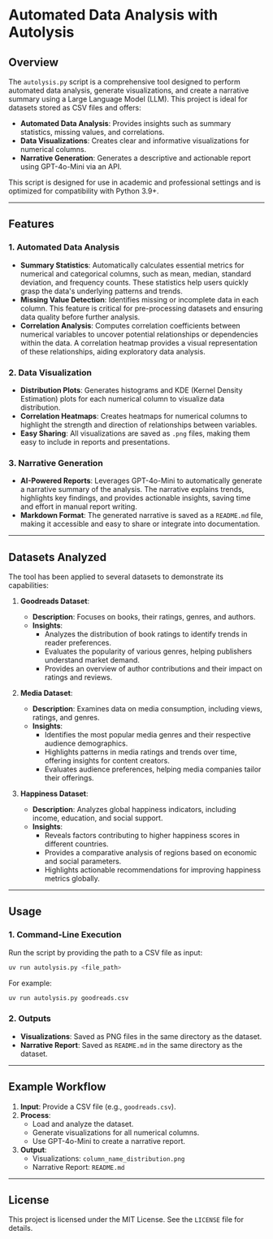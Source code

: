 # Automated Data Analysis with Autolysis

## Overview

The `autolysis.py` script is a comprehensive tool designed to perform automated data analysis, generate visualizations, and create a narrative summary using a Large Language Model (LLM). This project is ideal for datasets stored as CSV files and offers:

- **Automated Data Analysis**: Provides insights such as summary statistics, missing values, and correlations.
- **Data Visualizations**: Creates clear and informative visualizations for numerical columns.
- **Narrative Generation**: Generates a descriptive and actionable report using GPT-4o-Mini via an API.

This script is designed for use in academic and professional settings and is optimized for compatibility with Python 3.9+.

---

## Features

### 1. Automated Data Analysis
- **Summary Statistics**: Automatically calculates essential metrics for numerical and categorical columns, such as mean, median, standard deviation, and frequency counts. These statistics help users quickly grasp the data's underlying patterns and trends.
- **Missing Value Detection**: Identifies missing or incomplete data in each column. This feature is critical for pre-processing datasets and ensuring data quality before further analysis.
- **Correlation Analysis**: Computes correlation coefficients between numerical variables to uncover potential relationships or dependencies within the data. A correlation heatmap provides a visual representation of these relationships, aiding exploratory data analysis.

### 2. Data Visualization
- **Distribution Plots**: Generates histograms and KDE (Kernel Density Estimation) plots for each numerical column to visualize data distribution.
- **Correlation Heatmaps**: Creates heatmaps for numerical columns to highlight the strength and direction of relationships between variables.
- **Easy Sharing**: All visualizations are saved as `.png` files, making them easy to include in reports and presentations.

### 3. Narrative Generation
- **AI-Powered Reports**: Leverages GPT-4o-Mini to automatically generate a narrative summary of the analysis. The narrative explains trends, highlights key findings, and provides actionable insights, saving time and effort in manual report writing.
- **Markdown Format**: The generated narrative is saved as a `README.md` file, making it accessible and easy to share or integrate into documentation.

---

## Datasets Analyzed

The tool has been applied to several datasets to demonstrate its capabilities:

1. **Goodreads Dataset**:
   - **Description**: Focuses on books, their ratings, genres, and authors.
   - **Insights**:
     - Analyzes the distribution of book ratings to identify trends in reader preferences.
     - Evaluates the popularity of various genres, helping publishers understand market demand.
     - Provides an overview of author contributions and their impact on ratings and reviews.

2. **Media Dataset**:
   - **Description**: Examines data on media consumption, including views, ratings, and genres.
   - **Insights**:
     - Identifies the most popular media genres and their respective audience demographics.
     - Highlights patterns in media ratings and trends over time, offering insights for content creators.
     - Evaluates audience preferences, helping media companies tailor their offerings.

3. **Happiness Dataset**:
   - **Description**: Analyzes global happiness indicators, including income, education, and social support.
   - **Insights**:
     - Reveals factors contributing to higher happiness scores in different countries.
     - Provides a comparative analysis of regions based on economic and social parameters.
     - Highlights actionable recommendations for improving happiness metrics globally.

---

## Usage

### 1. Command-Line Execution
Run the script by providing the path to a CSV file as input:
```bash
uv run autolysis.py <file_path>
```
For example:
```bash
uv run autolysis.py goodreads.csv
```

### 2. Outputs
- **Visualizations**: Saved as PNG files in the same directory as the dataset.
- **Narrative Report**: Saved as `README.md` in the same directory as the dataset.

---

## Example Workflow

1. **Input**: Provide a CSV file (e.g., `goodreads.csv`).
2. **Process**:
   - Load and analyze the dataset.
   - Generate visualizations for all numerical columns.
   - Use GPT-4o-Mini to create a narrative report.
3. **Output**:
   - Visualizations: `column_name_distribution.png`
   - Narrative Report: `README.md`

---

## License

This project is licensed under the MIT License. See the `LICENSE` file for details.


